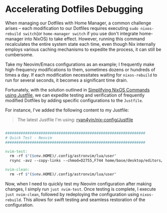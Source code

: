 # Accelerating Dotfiles Debugging

When managing our Dotfiles with Home Manager, a common challenge arises – each modification to our Dotfiles requires executing `sudo nixos-rebuild switch`(or `home-manager switch` if you use don't integrate home-manager into NixOS) to take effect. However, running this command recalculates the entire system state each time, even though Nix internally employs various caching mechanisms to expedite the process, it can still be cumbersome.

Take my Neovim/Emacs configurations as an example; I frequently make high-frequency modifications to them, sometimes dozens or hundreds of times a day. If each modification necessitates waiting for `nixos-rebuild` to run for several seconds, it becomes a significant time drain.

Fortunately, with the solution outlined in [Simplifying NixOS Commands using Justfile](./best-practices/simplify-nixos-related-commands.md), we can expedite testing and verification of frequently modified Dotfiles by adding specific configurations to the `Justfile`.

For instance, I've added the following content to my Justfile:

> The latest Justfile I'm using: [ryan4yin/nix-config/Justfile](https://github.com/ryan4yin/nix-config/blob/main/Justfile)

```Makefile

###############################################################
# Quick Test - Neovim
###############################################################

nvim-test:
  rm -rf $"($env.HOME)/.config/astronvim/lua/user"
  rsync -avz --copy-links --chmod=D2755,F744 home/base/desktop/editors/neovim/astronvim_user/ $"($env.HOME)/.config/astronvim/lua/user"

nvim-clean:
  rm -rf $"($env.HOME)/.config/astronvim/lua/user"
```

Now, when I need to quickly test my Neovim configuration after making changes, I simply run `just nvim-test`. Once testing is complete, I execute `just nvim-clean`, followed by redeploying the configuration using `nixos-rebuild`. This allows for swift testing and seamless restoration of the configuration.


